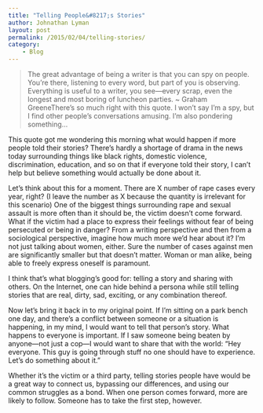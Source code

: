 ```yaml
---
title: "Telling People&#8217;s Stories"
author: Johnathan Lyman
layout: post
permalink: /2015/02/04/telling-stories/
category:
    - Blog
---
```


> The great advantage of being a writer is that you can spy on people. You’re there, listening to every word, but part of you is observing. Everything is useful to a writer, you see—every scrap, even the longest and most boring of luncheon parties. ~ Graham GreeneThere’s so much right with this quote. I won’t say I’m a spy, but I find other people’s conversations amusing. I’m also pondering something…

This quote got me wondering this morning what would happen if more people told their stories? There’s hardly a shortage of drama in the news today surrounding things like black rights, domestic violence, discrimination, education, and so on that if everyone told their story, I can’t help but believe something would actually be done about it.

Let’s think about this for a moment. There are X number of rape cases every year, right? (I leave the number as X because the quantity is irrelevant for this scenario) One of the biggest things surrounding rape and sexual assault is more often than it should be, the victim doesn’t come forward. What if the victim had a place to express their feelings without fear of being persecuted or being in danger? From a writing perspective and then from a sociological perspective, imagine how much more we’d hear about it? I’m not just talking about women, either. Sure the number of cases against men are significantly smaller but that doesn’t matter. Woman or man alike, being able to freely express oneself is paramount.

I think that’s what blogging’s good for: telling a story and sharing with others. On the Internet, one can hide behind a persona while still telling stories that are real, dirty, sad, exciting, or any combination thereof.

Now let’s bring it back in to my original point. If I’m sitting on a park bench one day, and there’s a conflict between someone or a situation is happening, in my mind, I would want to tell that person’s story. What happens to everyone is important. If I saw someone being beaten by anyone—not just a cop—I would want to share that with the world: “Hey everyone. This guy is going through stuff no one should have to experience. Let’s do something about it.”

Whether it’s the victim or a third party, telling stories people have would be a great way to connect us, bypassing our differences, and using our common struggles as a bond. When one person comes forward, more are likely to follow. Someone has to take the first step, however.

